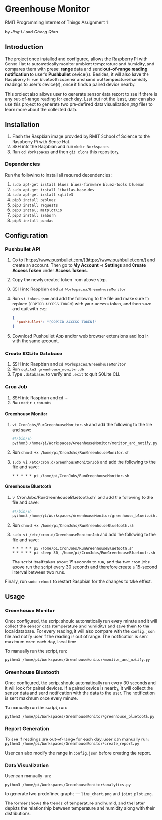 # Greenhouse Monitor
RMIT Programming Internet of Things Assignment 1

by _Jing Li_ and _Cheng Qian_

## Introduction

The project once installed and configured, allows the Raspberry Pi with Sense Hat to automatically monitor ambient temperature and humidity, and compares them with preset __range__ data and send __out-of-range reading notification__ to user's __Pushbullet__ device(s). Besides, it will also have the Raspberry Pi run bluetooth scanner and send out temperature/humidity readings to user's device(s), once it finds a paired device nearby.

This project also allows user to generate sensor data report to see if there is any out-of-range reading for each day. Last but not the least, user can also use this project to generate two pre-defined data visualization _png_ files to learn more about the collected data.

## Installation

1. Flash the Raspbian image provided by RMIT School of Science to the Raspberry Pi with Sense Hat.
2. SSH into the Raspbian and run `mkdir Workspaces`
3. Run `cd Workspaces` and then `git clone` this repository.

### Dependencies

Run the following to install all required dependencies:

1. `sudo apt-get install bluez bluez-firmware bluez-tools blueman`
2. `sudo apt-get install libatlas-base-dev`
3. `sudo apt-get install sqlite3`
4. `pip3 install pybluez`
5. `pip3 install requests`
6. `pip3 install matplotlib`
7. `pip3 install seaborn`
8. `pip3 install pandas`

## Configuration

### Pushbullet API

1. Go to [https://www.pushbullet.com/](<https://www.pushbullet.com/>) and create an account. Then go to __My Account__ -> __Settings__ and __Create Access Token__ under __Access Tokens__.

2. Copy the newly created token from above step.

3. SSH into Raspbian and `cd Workspaces/GreenhouseMonitor`

4. Run `vi token.json` and add the following to the file and make sure to replace `[COPIED ACCESS TOKEN]` with your access token, and then save and quit with `:wq`:

   ```json
   {
     "pushbullet": "[COPIED ACCESS TOKEN]"
   }
   ```

5. Download Pushbullet App and/or web browser extensions and log in with the same account.

### Create SQLite Database

1. SSH into Raspbian and `cd Workspaces/GreenhouseMonitor`
2. Run `sqlite3 greenhouse_monitor.db`
3. Type `.databases` to verify and `.exit` to quit SQLite CLI.

### Cron Job

1. SSH into Raspbian and `cd ~`
2. Run `mkdir CronJobs`

#### Greenhouse Monitor

1. `vi CronJobs/RunGreenhouseMonitor.sh` and add the following to the file and save:

   ```bash
   #!/bin/sh
   python3 /home/pi/Workspaces/GreenhouseMonitor/monitor_and_notify.py
   ```

2. Run `chmod +x /home/pi/CronJobs/RunGreenhouseMonitor.sh`

3. `sudo vi /etc/cron.d/GreenhouseMonitorJob` and add the following to the file and save:

   `* * * * * pi /home/pi/CronJobs/RunGreenhouseMonitor.sh`

#### Greenhouse Bluetooth

1. vi CronJobs/RunGreenhouseBluetooth.sh` and add the following to the file and save:

   ```bash
   #!/bin/sh
   python3 /home/pi/Workspaces/GreenhouseMonitor/greenhouse_bluetooth.py
   ```

2. Run `chmod +x /home/pi/CronJobs/RunGreenhouseBluetooth.sh`

3. `sudo vi /etc/cron.d/GreenhouseMonitorJob` and add the following to the file and save:

   ```
   * * * * * pi /home/pi/CronJobs/RunGreenhouseBluetooth.sh
   * * * * * pi sleep 30; /home/pi/CronJobs/RunGreenhouseBluetooth.sh
   ```

   The script itself takes about 15 seconds to run, and the two cron jobs above run the script every 30 seconds and therefore create a 15-second interval between two runs.

Finally, run `sudo reboot` to restart Raspbian for the changes to take effect.

## Usage

### Greenhouse Monitor

Once configured, the script should automatically run every minute and it will collect the sensor data (temperature and humidity) and save them to the local database. For every reading, it will also compare with the `config.json` file and notify user if the reading is out of range. The notification is sent maximum once each day, local time.

To manually run the script, run:

 `python3 /home/pi/Workspaces/GreenhouseMonitor/monitor_and_notify.py`

### Greenhouse Bluetooth

Once configured, the script should automatically run every 30 seconds and it will look for paired devices. If a paired device is nearby, it will collect the sensor data and send notification with the data to the user. The notification is sent maximum once every minute.

To manually run the script, run:

`python3 /home/pi/Workspaces/GreenhouseMonitor/greenhouse_bluetooth.py`

### Report Generation

To see if readings are out-of-range for each day, user can manually run:
`python3 /home/pi/Workspaces/GreenhouseMonitor/create_report.py`

User can also modify the range in `config.json` before creating the report.

### Data Visualization

User can manually run:

`python3 /home/pi/Workspaces/GreenhouseMonitor/analytics.py`

to generate two predefined graphs — `line_chart.png` and `joint_plot.png`.

The former shows the trends of temperature and humid, and the latter depicts the relationship between temperature and humidity along with their distributions.

